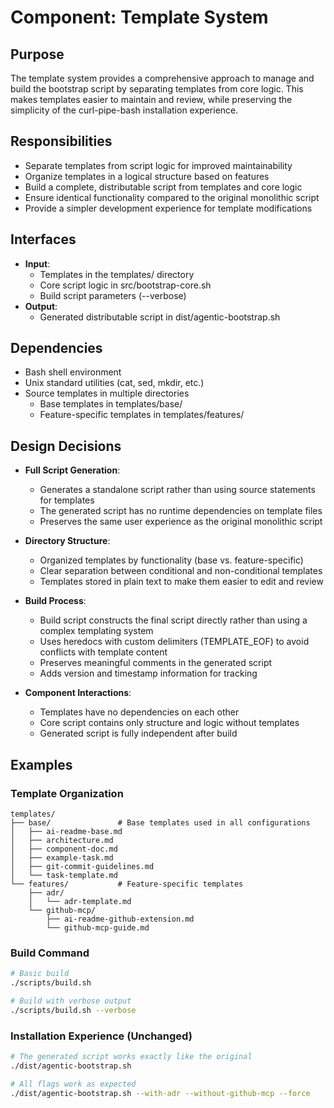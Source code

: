 # Component: Template System

## Purpose
The template system provides a comprehensive approach to manage and build the bootstrap script by separating templates from core logic. This makes templates easier to maintain and review, while preserving the simplicity of the curl-pipe-bash installation experience.

## Responsibilities
- Separate templates from script logic for improved maintainability
- Organize templates in a logical structure based on features
- Build a complete, distributable script from templates and core logic
- Ensure identical functionality compared to the original monolithic script
- Provide a simpler development experience for template modifications

## Interfaces
- **Input**: 
  - Templates in the templates/ directory
  - Core script logic in src/bootstrap-core.sh
  - Build script parameters (--verbose)
- **Output**: 
  - Generated distributable script in dist/agentic-bootstrap.sh

## Dependencies
- Bash shell environment
- Unix standard utilities (cat, sed, mkdir, etc.)
- Source templates in multiple directories
  - Base templates in templates/base/
  - Feature-specific templates in templates/features/

## Design Decisions
- **Full Script Generation**: 
  - Generates a standalone script rather than using source statements for templates
  - The generated script has no runtime dependencies on template files
  - Preserves the same user experience as the original monolithic script

- **Directory Structure**:
  - Organized templates by functionality (base vs. feature-specific)
  - Clear separation between conditional and non-conditional templates
  - Templates stored in plain text to make them easier to edit and review

- **Build Process**:
  - Build script constructs the final script directly rather than using a complex templating system
  - Uses heredocs with custom delimiters (TEMPLATE_EOF) to avoid conflicts with template content
  - Preserves meaningful comments in the generated script
  - Adds version and timestamp information for tracking

- **Component Interactions**:
  - Templates have no dependencies on each other
  - Core script contains only structure and logic without templates
  - Generated script is fully independent after build

## Examples

### Template Organization
```
templates/
├── base/               # Base templates used in all configurations
│   ├── ai-readme-base.md
│   ├── architecture.md
│   ├── component-doc.md
│   ├── example-task.md
│   ├── git-commit-guidelines.md
│   └── task-template.md
└── features/           # Feature-specific templates
    ├── adr/
    │   └── adr-template.md
    └── github-mcp/
        ├── ai-readme-github-extension.md
        └── github-mcp-guide.md
```

### Build Command
```bash
# Basic build
./scripts/build.sh

# Build with verbose output
./scripts/build.sh --verbose
```

### Installation Experience (Unchanged)
```bash
# The generated script works exactly like the original
./dist/agentic-bootstrap.sh

# All flags work as expected
./dist/agentic-bootstrap.sh --with-adr --without-github-mcp --force
```